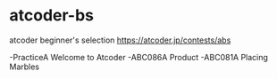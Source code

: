 # atcoder-bs

atcoder beginner's selection https://atcoder.jp/contests/abs

-PracticeA Welcome to Atcoder
-ABC086A Product
-ABC081A Placing Marbles


